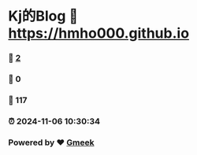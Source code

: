 # Kj的Blog :link: https://hmho000.github.io 
### :page_facing_up: [2](https://hmho000.github.io/tag.html) 
### :speech_balloon: 0 
### :hibiscus: 117 
### :alarm_clock: 2024-11-06 10:30:34 
### Powered by :heart: [Gmeek](https://github.com/Meekdai/Gmeek)
